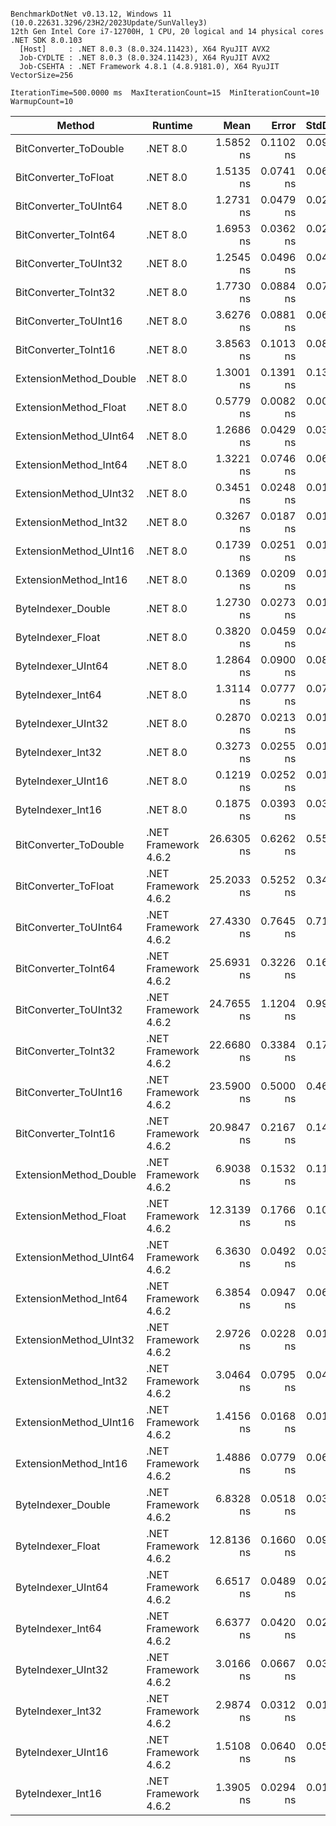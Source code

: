 ```

BenchmarkDotNet v0.13.12, Windows 11 (10.0.22631.3296/23H2/2023Update/SunValley3)
12th Gen Intel Core i7-12700H, 1 CPU, 20 logical and 14 physical cores
.NET SDK 8.0.103
  [Host]     : .NET 8.0.3 (8.0.324.11423), X64 RyuJIT AVX2
  Job-CYDLTE : .NET 8.0.3 (8.0.324.11423), X64 RyuJIT AVX2
  Job-CSEHTA : .NET Framework 4.8.1 (4.8.9181.0), X64 RyuJIT VectorSize=256

IterationTime=500.0000 ms  MaxIterationCount=15  MinIterationCount=10  
WarmupCount=10  

```

| Method                 | Runtime              |       Mean |     Error |    StdDev | Ratio | RatioSD |
|------------------------|----------------------|-----------:|----------:|----------:|------:|--------:|
| BitConverter_ToDouble  | .NET 8.0             |  1.5852 ns | 0.1102 ns | 0.0977 ns |  0.41 |    0.03 |
| BitConverter_ToFloat   | .NET 8.0             |  1.5135 ns | 0.0741 ns | 0.0619 ns |  0.39 |    0.02 |
| BitConverter_ToUInt64  | .NET 8.0             |  1.2731 ns | 0.0479 ns | 0.0285 ns |  0.33 |    0.01 |
| BitConverter_ToInt64   | .NET 8.0             |  1.6953 ns | 0.0362 ns | 0.0239 ns |  0.44 |    0.01 |
| BitConverter_ToUInt32  | .NET 8.0             |  1.2545 ns | 0.0496 ns | 0.0414 ns |  0.33 |    0.01 |
| BitConverter_ToInt32   | .NET 8.0             |  1.7730 ns | 0.0884 ns | 0.0784 ns |  0.46 |    0.02 |
| BitConverter_ToUInt16  | .NET 8.0             |  3.6276 ns | 0.0881 ns | 0.0637 ns |  0.94 |    0.03 |
| BitConverter_ToInt16   | .NET 8.0             |  3.8563 ns | 0.1013 ns | 0.0846 ns |  1.00 |    0.00 |
| ExtensionMethod_Double | .NET 8.0             |  1.3001 ns | 0.1391 ns | 0.1302 ns |  0.34 |    0.03 |
| ExtensionMethod_Float  | .NET 8.0             |  0.5779 ns | 0.0082 ns | 0.0043 ns |  0.15 |    0.00 |
| ExtensionMethod_UInt64 | .NET 8.0             |  1.2686 ns | 0.0429 ns | 0.0358 ns |  0.33 |    0.01 |
| ExtensionMethod_Int64  | .NET 8.0             |  1.3221 ns | 0.0746 ns | 0.0662 ns |  0.34 |    0.02 |
| ExtensionMethod_UInt32 | .NET 8.0             |  0.3451 ns | 0.0248 ns | 0.0179 ns |  0.09 |    0.00 |
| ExtensionMethod_Int32  | .NET 8.0             |  0.3267 ns | 0.0187 ns | 0.0124 ns |  0.08 |    0.00 |
| ExtensionMethod_UInt16 | .NET 8.0             |  0.1739 ns | 0.0251 ns | 0.0149 ns |  0.04 |    0.00 |
| ExtensionMethod_Int16  | .NET 8.0             |  0.1369 ns | 0.0209 ns | 0.0124 ns |  0.04 |    0.00 |
| ByteIndexer_Double     | .NET 8.0             |  1.2730 ns | 0.0273 ns | 0.0180 ns |  0.33 |    0.01 |
| ByteIndexer_Float      | .NET 8.0             |  0.3820 ns | 0.0459 ns | 0.0407 ns |  0.10 |    0.01 |
| ByteIndexer_UInt64     | .NET 8.0             |  1.2864 ns | 0.0900 ns | 0.0842 ns |  0.33 |    0.02 |
| ByteIndexer_Int64      | .NET 8.0             |  1.3114 ns | 0.0777 ns | 0.0727 ns |  0.34 |    0.02 |
| ByteIndexer_UInt32     | .NET 8.0             |  0.2870 ns | 0.0213 ns | 0.0166 ns |  0.07 |    0.00 |
| ByteIndexer_Int32      | .NET 8.0             |  0.3273 ns | 0.0255 ns | 0.0199 ns |  0.08 |    0.00 |
| ByteIndexer_UInt16     | .NET 8.0             |  0.1219 ns | 0.0252 ns | 0.0182 ns |  0.03 |    0.00 |
| ByteIndexer_Int16      | .NET 8.0             |  0.1875 ns | 0.0393 ns | 0.0368 ns |  0.05 |    0.01 |
| BitConverter_ToDouble  | .NET Framework 4.6.2 | 26.6305 ns | 0.6262 ns | 0.5551 ns |  6.92 |    0.16 |
| BitConverter_ToFloat   | .NET Framework 4.6.2 | 25.2033 ns | 0.5252 ns | 0.3474 ns |  6.50 |    0.18 |
| BitConverter_ToUInt64  | .NET Framework 4.6.2 | 27.4330 ns | 0.7645 ns | 0.7151 ns |  7.13 |    0.31 |
| BitConverter_ToInt64   | .NET Framework 4.6.2 | 25.6931 ns | 0.3226 ns | 0.1687 ns |  6.63 |    0.18 |
| BitConverter_ToUInt32  | .NET Framework 4.6.2 | 24.7655 ns | 1.1204 ns | 0.9932 ns |  6.39 |    0.26 |
| BitConverter_ToInt32   | .NET Framework 4.6.2 | 22.6680 ns | 0.3384 ns | 0.1770 ns |  5.85 |    0.14 |
| BitConverter_ToUInt16  | .NET Framework 4.6.2 | 23.5900 ns | 0.5000 ns | 0.4677 ns |  6.13 |    0.22 |
| BitConverter_ToInt16   | .NET Framework 4.6.2 | 20.9847 ns | 0.2167 ns | 0.1434 ns |  5.41 |    0.13 |
| ExtensionMethod_Double | .NET Framework 4.6.2 |  6.9038 ns | 0.1532 ns | 0.1108 ns |  1.78 |    0.04 |
| ExtensionMethod_Float  | .NET Framework 4.6.2 | 12.3139 ns | 0.1766 ns | 0.1051 ns |  3.18 |    0.07 |
| ExtensionMethod_UInt64 | .NET Framework 4.6.2 |  6.3630 ns | 0.0492 ns | 0.0326 ns |  1.64 |    0.03 |
| ExtensionMethod_Int64  | .NET Framework 4.6.2 |  6.3854 ns | 0.0947 ns | 0.0627 ns |  1.65 |    0.04 |
| ExtensionMethod_UInt32 | .NET Framework 4.6.2 |  2.9726 ns | 0.0228 ns | 0.0151 ns |  0.77 |    0.02 |
| ExtensionMethod_Int32  | .NET Framework 4.6.2 |  3.0464 ns | 0.0795 ns | 0.0473 ns |  0.79 |    0.02 |
| ExtensionMethod_UInt16 | .NET Framework 4.6.2 |  1.4156 ns | 0.0168 ns | 0.0111 ns |  0.37 |    0.01 |
| ExtensionMethod_Int16  | .NET Framework 4.6.2 |  1.4886 ns | 0.0779 ns | 0.0691 ns |  0.39 |    0.02 |
| ByteIndexer_Double     | .NET Framework 4.6.2 |  6.8328 ns | 0.0518 ns | 0.0342 ns |  1.76 |    0.04 |
| ByteIndexer_Float      | .NET Framework 4.6.2 | 12.8136 ns | 0.1660 ns | 0.0988 ns |  3.31 |    0.07 |
| ByteIndexer_UInt64     | .NET Framework 4.6.2 |  6.6517 ns | 0.0489 ns | 0.0291 ns |  1.72 |    0.04 |
| ByteIndexer_Int64      | .NET Framework 4.6.2 |  6.6377 ns | 0.0420 ns | 0.0220 ns |  1.71 |    0.03 |
| ByteIndexer_UInt32     | .NET Framework 4.6.2 |  3.0166 ns | 0.0667 ns | 0.0397 ns |  0.78 |    0.02 |
| ByteIndexer_Int32      | .NET Framework 4.6.2 |  2.9874 ns | 0.0312 ns | 0.0186 ns |  0.77 |    0.02 |
| ByteIndexer_UInt16     | .NET Framework 4.6.2 |  1.5108 ns | 0.0640 ns | 0.0599 ns |  0.39 |    0.02 |
| ByteIndexer_Int16      | .NET Framework 4.6.2 |  1.3905 ns | 0.0294 ns | 0.0175 ns |  0.36 |    0.01 |
